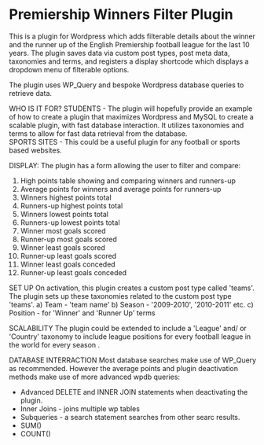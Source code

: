 # Premiership Winners Filter Plugin
This is a plugin for Wordpress which adds filterable details about the winner and the runner up of the English Premiership football league for the last 10 years.
The plugin saves data via custom post types, post meta data, taxonomies and terms, and registers a display shortcode which displays a dropdown menu of filterable options.

The plugin uses WP_Query and bespoke Wordpress database queries to retrieve data.

WHO IS IT FOR? 
STUDENTS - The plugin will hopefully provide an example of how to create a plugin that maximizes Wordpress and MySQL to create a scalable plugin, with fast database interaction. It utilizes taxonomies and terms to allow for fast data retrieval from the database.  
SPORTS SITES - This could be a useful plugin for any football or sports based websites.

DISPLAY:
The plugin has a form allowing the user to filter and compare:
1. High points table showing and comparing winners and runners-up
2. Average points for winners and average points for runners-up
3. Winners highest points total
4. Runners-up highest points total
5. Winners lowest points total
6. Runners-up lowest points total
7. Winner most goals scored
8. Runner-up most goals scored
9. Winner least goals scored
10. Runner-up least goals scored
11. Winner least goals conceded
12. Runner-up least goals conceded


SET UP
On activation, this plugin creates a custom post type called 'teams'.
The plugin sets up these taxonomies related to the custom post type 'teams'.
a) Team - 'team name'
b) Season - '2009-2010', '2010-2011' etc.
c) Position - for 'Winner' and 'Runner Up' terms

SCALABILITY
The plugin could be extended to include a 'League' and/ or 'Country' taxonomy to include league positions for every football league in the world for every season .

DATABASE INTERRACTION
Most database searches make use of WP_Query as recommended. 
However the average points and plugin deactivation methods make use of more advanced wpdb queries:
- Advanced DELETE and INNER JOIN statements when deactivating the plugin.
- Inner Joins - joins multiple wp tables
- Subqueries - a search statement searches from other searc results.
- SUM()
- COUNT()




